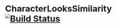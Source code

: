 # CharacterLooksSimilarity [![Build Status](https://travis-ci.org/ksgwr/CharacterLooksSimilarity.svg?branch=master)](https://travis-ci.org/ksgwr/CharacterLooksSimilarity)